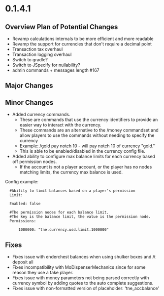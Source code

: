 # 0.1.4.1

## Overview Plan of Potential Changes
- Revamp calculations internals to be more efficient and more readable
- Revamp the support for currencies that don't require a decimal point
- Transaction tax overhaul
- Transaction logging overhaul
- Switch to gradle?
- Switch to JSpecify for nullability?
- admin commands + messages length #167

## Major Changes

## Minor Changes
- Added currency commands.
  - These are commands that use the currency identifiers to provide an easier way to interact with the currency.
  - These commands are an alternative to the /money commandset and allow players to use the commands without needing to specify the currency
  - Example: /gold pay notch 10 - will pay notch 10 of currency "gold."
  - This is able to be enabled/disabled in the currency config file.
- Added ability to configure max balance limits for each currency based off permission nodes.
  - If the account is not a player account, or the player has no nodes matching limits, the currency max balance is used.

Config example:
```
  #Ability to limit balances based on a player's permission
  Limit:

  Enabled: false

  #The permission nodes for each balance limit.
  #The key is the balance limit, the value is the permission node.
  Permissions:

      1000000: "tne.currency.usd.limit.1000000"
```

## Fixes
- Fixes issue with enderchest balances when using shulker boxes and /t deposit all
- Fixes incompatibility with MoDispenserMechanics since for some reason they use a fake player.
- Fixes issue with money parameters not being parsed correctly with currency symbol by adding quotes to the auto complete suggestions.
- Fixes issue with non-formatted version of placeholder: 'tne_accbalance'